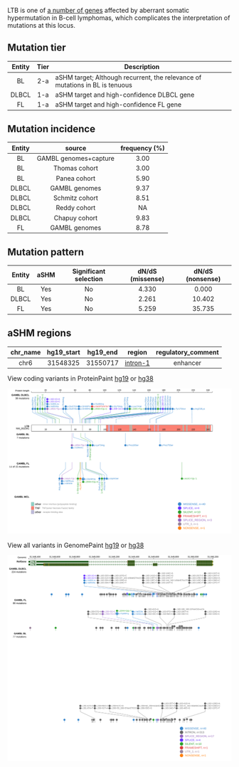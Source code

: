LTB is one of [a number of genes](https://github.com/morinlab/LLMPP/wiki/ashm) affected by aberrant somatic hypermutation in B-cell lymphomas, which complicates the interpretation of mutations at this locus.

## Mutation tier

|Entity|Tier|Description                           |
|:------:|:----:|--------------------------------------|
|BL    |2-a | aSHM target; Although recurrent, the relevance of mutations in BL is tenuous |
|DLBCL |1-a | aSHM target and high-confidence DLBCL gene            |
|FL    |1-a | aSHM target and high-confidence FL gene               |
## Mutation incidence

|Entity|source               |frequency (%)|
|:------:|:---------------------:|:-------------:|
|BL    |GAMBL genomes+capture|3.00         |
|BL    |Thomas cohort        |3.00         |
|BL    |Panea cohort         |5.90         |
|DLBCL |GAMBL genomes        |9.37         |
|DLBCL |Schmitz cohort       |8.51         |
|DLBCL |Reddy cohort         |  NA         |
|DLBCL |Chapuy cohort        |9.83         |
|FL    |GAMBL genomes        |8.78         |

## Mutation pattern

|Entity|aSHM|Significant selection|dN/dS (missense)|dN/dS (nonsense)|
|:------:|:----:|:---------------------:|:----------------:|:----------------:|
|BL    |Yes |No                   |4.330           | 0.000          |
|DLBCL |Yes |No                   |2.261           |10.402          |
|FL    |Yes |No                   |5.259           |35.735          |

## aSHM regions

|chr_name|hg19_start|hg19_end|region                                                                                        |regulatory_comment|
|:--------:|:----------:|:--------:|:----------------------------------------------------------------------------------------------:|:------------------:|
|chr6    |31548325  |31550717|[intron-1](https://genome.ucsc.edu/s/rdmorin/GAMBL%20hg19?position=chr6%3A31548325%2D31550717)|enhancer          |


View coding variants in ProteinPaint [hg19](https://www.bcgsc.ca/downloads/morinlab/GAMBL/test/genes/LTB_protein.html)  or [hg38](https://www.bcgsc.ca/downloads/morinlab/GAMBL/test/genes/LTB_protein_hg38.html)

![image](images/proteinpaint/LTB_NM_002341.svg)

View all variants in GenomePaint [hg19](https://www.bcgsc.ca/downloads/morinlab/GAMBL/test/genes/LTB.html)  or [hg38](https://www.bcgsc.ca/downloads/morinlab/GAMBL/test/genes/LTB_hg38.html)

![image](images/proteinpaint/LTB.svg)
